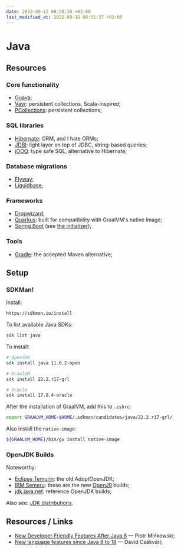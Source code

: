 ```yaml
---
date: 2022-09-12 08:58:10 +03:00
last_modified_at: 2022-09-16 08:51:37 +03:00
---
```


# Java

## Resources

### Core functionality

- [Guava](https://github.com/google/guava);
- [Vavr](https://github.com/vavr-io/vavr): persistent collections, Scala-inspired;
- [PCollections](https://github.com/hrldcpr/pcollections): persistent collections;

### SQL libraries

- [Hibernate](https://hibernate.org/): ORM, and I hate ORMs;
- [JDBI](https://jdbi.org/): light layer on top of JDBC, string-based queries;
- [jOOQ](https://www.jooq.org/): type safe SQL, alternative to Hibernate;

### Database migrations

- [Flyway](https://flywaydb.org/);
- [Liquidbase](https://www.liquibase.org/);

### Frameworks

- [Dropwizard](https://www.dropwizard.io/);
- [Quarkus](https://quarkus.io/): built for compatibility with GraalVM's native image;
- [Spring Boot](https://spring.io/projects/spring-boot/) (see [the initializer](https://start.spring.io/));

### Tools

- [Gradle](https://gradle.org/): the accepted Maven alternative;

## Setup

### SDKMan!

Install:

```sh
https://sdkman.io/install
```

To list available Java SDKs:

```sh
sdk list java
```

To install:

```sh
# OpenJDK
sdk install java 11.0.2-open

# GraalVM
sdk install 22.2.r17-grl

# Oracle
sdk install 17.0.4-oracle
```

After the installation of GraalVM, add this to `.zshrc`:

```sh
export GRAALVM_HOME=$HOME/.sdkman/candidates/java/22.2.r17-grl/
```

Also install the `native-image`:

```sh
${GRAALVM_HOME}/bin/gu install native-image
```


### OpenJDK Builds

Noteworthy:

- [Eclipse Temurin](https://adoptium.net/): the old AdoptOpenJDK;
- [IBM Semeru](https://developer.ibm.com/languages/java/semeru-runtimes/): these are the new [OpenJ9](https://www.eclipse.org/openj9/) builds;
- [jdk.java.net](https://jdk.java.net/): reference OpenJDK builds;

Also see: [JDK distributions](https://sdkman.io/jdks).

## Resources / Links

- [New Developer Friendly Features After Java 8](https://piotrminkowski.com/2021/02/01/new-developer-friendly-features-after-java-8/) — Piotr Mińkowski;
- [New language features since Java 8 to 18](https://advancedweb.hu/new-language-features-since-java-8-to-18/) — Dávid Csákvári;
